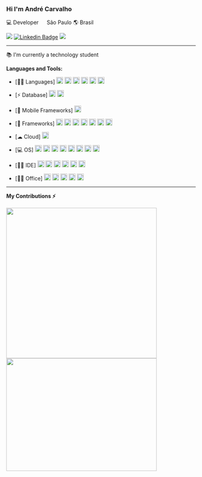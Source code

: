 ### Hi I'm André Carvalho

💻 Developer  <img src="https://image.flaticon.com/icons/svg/197/197386.svg" width="14"/> São Paulo 🌎 Brasil

![](https://img.shields.io/github/followers/andresdecarvalho?style=social)
[![Linkedin Badge](https://img.shields.io/badge/-André_Carvalho-blue?style=flat-square&logo=Linkedin&logoColor=white&link=https://www.linkedin.com/in/andrescarvalho93/)](https://www.linkedin.com/in/andrescarvalho93/)
![](https://visitor-badge.glitch.me/badge?page_id=andresdecarvalho.andresdecarvalho)

---

📚 I'm currently a technology student<br>

**Languages and Tools:**

  - [👩‍💻 Languages]
<code><img height="18" src="https://img.shields.io/badge/Java-ED8B00?style=for-the-badge&logo=java&logoColor=white"></code>
<code><img height="18" src="https://img.shields.io/badge/HTML5-E34F26?style=for-the-badge&logo=html5&logoColor=white"></code>
<code><img height="18" src="https://img.shields.io/badge/CSS3-1572B6?style=for-the-badge&logo=css3&logoColor=white"></code>
<code><img height="18" src="https://img.shields.io/badge/JavaScript-323330?style=for-the-badge&logo=javascript&logoColor=F7DF1E"></code>
<code><img height="18" src="https://img.shields.io/badge/PHP-777BB4?style=for-the-badge&logo=php&logoColor=white"></code>
<code><img height="18" src="https://img.shields.io/badge/Python-FFD43B?style=for-the-badge&logo=python&logoColor=darkgreen"></code>
  
  - [⚡ Database]
<code><img height="18" src="https://img.shields.io/badge/MySQL-00000F?style=for-the-badge&logo=mysql&logoColor=white"></code>
<code><img height="18" src="https://img.shields.io/badge/MariaDB-003545?style=for-the-badge&logo=mariadb&logoColor=white"></code>   
   
  - [📱 Mobile Frameworks]
<code><img height="18" src="https://img.shields.io/badge/Ionic-3880FF?style=for-the-badge&logo=ionic&logoColor=white"></code>   
   
  - [🚀 Frameworks]
<code><img height="18" src="https://img.shields.io/badge/RASPBERRY%20PI-C51A4A.svg?&style=for-the-badge&logo=raspberry%20pi&logoColor=white"></code>
<code><img height="18" src="https://img.shields.io/badge/Bootstrap-563D7C?style=for-the-badge&logo=bootstrap&logoColor=white"></code>
<code><img height="18" src="https://img.shields.io/badge/Markdown-000000?style=for-the-badge&logo=markdown&logoColor=white"></code>
<code><img height="18" src="https://img.shields.io/badge/Microsoft-666666?style=for-the-badge&logo=microsoft&logoColor=white"></code>
<code><img height="18" src="https://img.shields.io/badge/Git-F05032?style=for-the-badge&logo=git&logoColor=white"></code>
<code><img height="18" src="https://img.shields.io/badge/PowerBI-F2C811?style=for-the-badge&logo=Power%20BI&logoColor=white"></code>
<code><img height="18" src="https://img.shields.io/badge/Xampp-F37623?style=for-the-badge&logo=xampp&logoColor=white"></code>
   
  - [☁ Cloud]
<code><img height="18" src="https://img.shields.io/badge/GitHub_Actions-2088FF?style=for-the-badge&logo=github-actions&logoColor=white"></code>
 
  - [💻 OS]
<code><img height="18" src="https://img.shields.io/badge/Android-3DDC84?style=for-the-badge&logo=android&logoColor=white"></code>
<code><img height="18" src="https://img.shields.io/badge/Windows-0078D6?style=for-the-badge&logo=windows&logoColor=white"></code>
<code><img height="18" src="https://img.shields.io/badge/Linux-FCC624?style=for-the-badge&logo=linux&logoColor=black"></code>
<code><img height="18" src="https://img.shields.io/badge/Ubuntu-E95420?style=for-the-badge&logo=ubuntu&logoColor=white"></code>
<code><img height="18" src="https://img.shields.io/badge/Linux_Mint-87CF3E?style=for-the-badge&logo=linux-mint&logoColor=white"></code>
<code><img height="18" src="https://img.shields.io/badge/Debian-A81D33?style=for-the-badge&logo=debian&logoColor=white"></code>
<code><img height="18" src="https://img.shields.io/badge/Deepin-007CFF?style=for-the-badge&logo=deepin&logoColor=white"></code>
<code><img height="18" src="https://img.shields.io/badge/manjaro-35BF5C?style=for-the-badge&logo=manjaro&logoColor=white"></code>   
   
  - [👩‍💻 IDE]
<code><img height="18" src="https://img.shields.io/badge/Visual_Studio_Code-0078D4?style=for-the-badge&logo=visual%20studio%20code&logoColor=white"></code>
<code><img height="18" src="https://img.shields.io/badge/Eclipse-2C2255?style=for-the-badge&logo=eclipse&logoColor=white"></code>
<code><img height="18" src="https://img.shields.io/badge/sublime_text-%23575757.svg?&style=for-the-badge&logo=sublime-text&logoColor=important"></code>
<code><img height="18" src="https://img.shields.io/badge/pycharm-143?style=for-the-badge&logo=pycharm&logoColor=black&color=black&labelColor=green"></code>
<code><img height="18" src="https://img.shields.io/badge/VIM-%2311AB00.svg?&style=for-the-badge&logo=vim&logoColor=white"></code>
<code><img height="18" src="https://img.shields.io/badge/Notepad++-90E59A.svg?style=for-the-badge&logo=notepad%2B%2B&logoColor=black"></code>   
  
  - [👨‍💻 Office]
<code><img height="18" src="https://img.shields.io/badge/Microsoft_Excel-217346?style=for-the-badge&logo=microsoft-excel&logoColor=white"></code>
<code><img height="18" src="https://img.shields.io/badge/Microsoft_PowerPoint-B7472A?style=for-the-badge&logo=microsoft-powerpoint&logoColor=white"></code>
<code><img height="18" src="https://img.shields.io/badge/Microsoft_Word-2B579A?style=for-the-badge&logo=microsoft-word&logoColor=white"></code>
<code><img height="18" src="https://img.shields.io/badge/Microsoft_Office-D83B01?style=for-the-badge&logo=microsoft-office&logoColor=white"></code>
<code><img height="18" src="https://img.shields.io/badge/Trello-0052CC?style=for-the-badge&logo=trello&logoColor=white"></code>   

---

**My Contributions ⚡**
<br/><br/>
  <a href="#"><img src="https://github-readme-stats.vercel.app/api?username=andresdecarvalho&show_icons=true&count_private=true&theme=dark" width="400"></a><br>
  <a href="#"><img src="https://github-readme-stats.vercel.app/api/top-langs/?username=andresdecarvalho&layot=compact&langs=count7&theme=dark" width="400" height="300"></a>
<br/>

</samp>
